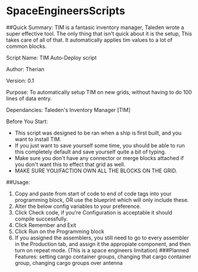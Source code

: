# SpaceEngineersScripts
##Quick Summary:
TIM is a fantasic inventory manager, Taleden wrote a super effective tool. The only thing that isn't quick about it is the setup, This takes care of all of that. It automatically applies tim values to a lot of common blocks.

Script Name: TIM Auto-Deploy script



Author: Therian



Version: 0.1



Purpose: To automatically setup TIM on new grids, without having to do 100 lines of data entry.



Dependancies: Taleden's Inventory Manager [TIM]



Before You Start:



* This script was designed to be ran when a ship is first built, and you want to install TIM.
* If you just want to save yourself some time, you should be able to run this completely default and save yourself quite a bit of typing.
* Make sure you don't have any connector or merge blocks attached if you don't want this to effect that grid as well.
* MAKE SURE YOU/FACTION OWN ALL THE BLOCKS ON THE GRID. 



##Usage: 
1. Copy and paste from start of code to end of code tags into your programming block, OR use the blueprint which will only include these.
2. Alter the below config variables to your preference.
3. Click Check code, if you're Configuration is acceptable it should compile successfully.
4. Click Remember and Exit
5. Click Run on the Programming block
6. If you assigned the assemblers, you still need to go to every assembler in the Production tab, and assign it the appropiate component, and then turn on repeat mode. (This is a space engineers limitation)
###Planned Features: 
setting cargo container groups, changing that cargo container group, changing cargo groups over antenna
